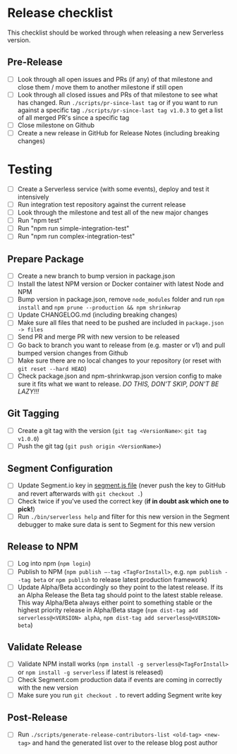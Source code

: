 # Release checklist

This checklist should be worked through when releasing a new Serverless version.

## Pre-Release
- [ ] Look through all open issues and PRs (if any) of that milestone and close them / move them to another
milestone if still open
- [ ] Look through all closed issues and PRs of that milestone to see what has changed. Run `./scripts/pr-since-last tag` or if you want to run against a specific tag `./scripts/pr-since-last tag v1.0.3` to get a list of all merged PR's since a specific tag
- [ ] Close milestone on Github
- [ ] Create a new release in GitHub for Release Notes (including breaking changes)

# Testing
- [ ] Create a Serverless service (with some events), deploy and test it intensively
- [ ] Run integration test repository against the current release
- [ ] Look through the milestone and test all of the new major changes
- [ ] Run "npm test"
- [ ] Run "npm run simple-integration-test"
- [ ] Run "npm run complex-integration-test"

## Prepare Package
- [ ] Create a new branch to bump version in package.json
- [ ] Install the latest NPM version or Docker container with latest Node and NPM
- [ ] Bump version in package.json, remove `node_modules` folder and run `npm install` and `npm prune --production && npm shrinkwrap`
- [ ] Update CHANGELOG.md (including breaking changes)
- [ ] Make sure all files that need to be pushed are included in `package.json -> files`
- [ ] Send PR and merge PR with new version to be released
- [ ] Go back to branch you want to release from (e.g. master or v1) and pull bumped version changes from Github
- [ ] Make sure there are no local changes to your repository (or reset with `git reset --hard HEAD`)
- [ ] Check package.json and npm-shrinkwrap.json version config to make sure it fits what we want to release. *DO THIS, DON'T SKIP, DON'T BE LAZY!!!*

## Git Tagging
- [ ] Create a git tag with the version (`git tag <VersionName>`: `git tag v1.0.0`)
- [ ] Push the git tag (`git push origin <VersionName>`)

## Segment Configuration
- [ ] Update Segment.io key in [segment.js file](https://github.com/serverless/serverless/blob/d31057239d232181128d978c392bdecbcb9fcf1b/lib/utils/segment.js#L7) (never push the key to GitHub and revert afterwards with `git checkout .`)
- [ ] Check twice if you've used the correct key (**if in doubt ask which one to pick!**)
- [ ] Run `./bin/serverless help` and filter for this new version in the Segment debugger to make sure data is sent to Segment for this new version

## Release to NPM
- [ ] Log into npm (`npm login`)
- [ ] Publish to NPM (`npm publish —-tag <TagForInstall>`, e.g. `npm publish --tag beta` or `npm publish` to release latest production framework)
- [ ] Update Alpha/Beta accordingly so they point to the latest release. If its an Alpha Release the Beta tag should point to the latest stable release. This way Alpha/Beta always either point to something stable or the highest priority release in Alpha/Beta stage (`npm dist-tag add serverless@<VERSION> alpha`, `npm dist-tag add serverless@<VERSION> beta`)

## Validate Release
- [ ] Validate NPM install works (`npm install -g serverless@<TagForInstall>` or `npm install -g serverless` if latest is released)
- [ ] Check Segment.com production data if events are coming in correctly with the new version
- [ ] Make sure you run `git checkout .` to revert adding Segment write key

## Post-Release
- [ ] Run `./scripts/generate-release-contributors-list <old-tag> <new-tag>` and hand the generated list over to the release blog post author
